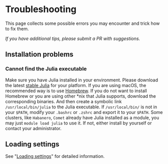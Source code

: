 # Troubleshooting

This page collects some possible errors you may encounter and trick how to fix them.

*If you have additional tips, please submit a PR with suggestions.*

## Installation problems

### Cannot find the Julia executable

Make sure you have Julia installed in your environment. Please download the latest
[stable Julia](https://julialang.org/downloads/) for your platform.
If you are using macOS, the recommended way is to use [Homebrew](https://brew.sh).
If you do not want to install Homebrew or you are using other *nix that Julia supports,
download the corresponding binaries. And then create a symbolic link `/usr/local/bin/julia`
to the Julia executable. If `/usr/local/bin/` is not in your `$PATH`, modify your
`.bashrc` or `.zshrc` and export it to your `$PATH`.
Some clusters, like `Habanero`, `Comet` already have Julia installed as a module, you may
just `module load julia` to use it. If not, either install by yourself or contact your
administrator.

## Loading settings

See
"[Loading settings](https://mineralscloud.github.io/AbInitioSoftwareBase.jl/dev/troubleshooting/#Loading-settings)"
for detailed information.
